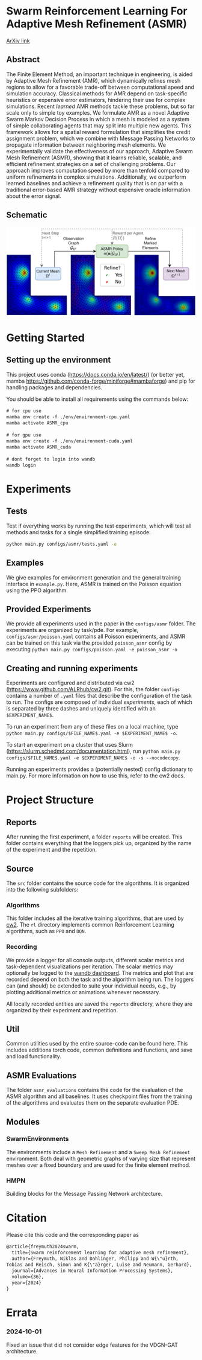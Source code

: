 # Swarm Reinforcement Learning For Adaptive Mesh Refinement (ASMR)

[ArXiv link](https://arxiv.org/abs/2304.00818)

## Abstract
The Finite Element Method, an important technique in engineering, is aided by Adaptive Mesh Refinement (AMR), which dynamically refines mesh regions to allow for a favorable trade-off between computational speed and simulation accuracy.
Classical methods for AMR depend on task-specific heuristics or expensive error estimators, hindering their use for complex simulations.
Recent _learned_ AMR methods tackle these problems, but so far scale only to simple toy examples. 
We formulate AMR as a novel Adaptive Swarm Markov Decision Process in which a mesh is modeled as a system of simple collaborating agents that may split into multiple new agents.
This framework allows for a spatial reward formulation that simplifies the credit assignment problem, which we combine with Message Passing Networks to propagate information between neighboring mesh elements.
We experimentally validate the effectiveness of our approach, Adaptive Swarm Mesh Refinement (ASMR), showing that it learns reliable, scalable, and efficient refinement strategies on a set of challenging problems.
Our approach improves computation speed by more than tenfold compared to uniform refinements in complex simulations. 
Additionally, we outperform learned baselines and achieve a refinement quality that is on par with a traditional error-based AMR strategy without expensive oracle information about the error signal. 

## Schematic
![Figure 1](Schematic.png)

# Getting Started

## Setting up the environment

This project uses conda (https://docs.conda.io/en/latest/) (or better yet, mamba https://github.com/conda-forge/miniforge#mambaforge) 
and pip for handling packages and dependencies.

You should be able to install all requirements using the commands below:

```
# for cpu use
mamba env create -f ./env/environment-cpu.yaml
mamba activate ASMR_cpu

# for gpu use
mamba env create -f ./env/environment-cuda.yaml
mamba activate ASMR_cuda

# dont forget to login into wandb
wandb login
```


# Experiments

## Tests
Test if everything works by running the test experiments, which will test all methods and tasks 
for a single simplified training episode:

```bash
python main.py configs/asmr/tests.yaml -o
```

## Examples
We give examples for environment generation and the general training interface in `example.py`. Here,
ASMR is trained on the Poisson equation using the PPO algorithm.

## Provided Experiments
We provide all experiments used in the paper in the `configs/asmr` folder. The experiments are organized by task/pde.
For example, `configs/asmr/poisson.yaml` contains all Poisson experiments, and ASMR can be trained on this task via the
provided `poisson_asmr` config by executing `python main.py configs/poisson.yaml -e poisson_asmr -o`

## Creating and running experiments

Experiments are configured and distributed via cw2 (https://www.github.com/ALRhub/cw2.git).
For this, the folder `configs` contains a number of `.yaml` files that describe the configuration of the task to run. 
The configs are composed of individual
_experiments_, each of which is separated by three dashes and uniquely identified with an `$EXPERIMENT_NAME$`.

To run an experiment from any of these files on a local machine, type
`python main.py configs/$FILE_NAME$.yaml -e $EXPERIMENT_NAME$ -o`.

To start an experiment on a cluster that uses Slurm
(https://slurm.schedmd.com/documentation.html), run
`python main.py configs/$FILE_NAME$.yaml -e $EXPERIMENT_NAME$ -o -s --nocodecopy`.

Running an experiments provides a (potentially nested) config dictionary to main.py.
For more information on how to use this, refer to the cw2 docs.

# Project Structure

## Reports

After running the first experiment, a folder `reports` will be created.
This folder contains everything that the loggers pick up, organized by the name of the experiment and the repetition.

## Source

The `src` folder contains the source code for the algorithms. It is organized into the following subfolders:

### Algorithms
This folder includes all the iterative training algorithms, that are used by [cw2](https://www.github.com/ALRhub/cw2).
The `rl` directory implements common Reinforcement Learning algorithms, such as `PPO` and `DQN`.

### Recording

We provide a logger for all console outputs, different scalar metrics and task-dependent visualizations per iteration.
The scalar metrics may optionally be logged to the [wandb dashboard](https://wandb.ai).
The metrics and plot that are recorded depend on both the task and the algorithm being run.
The loggers can (and should) be extended
to suite your individual needs, e.g., by plotting additional metrics or animations whenever necessary.

All locally recorded entities are saved the `reports` directory, where they are organized by their experiment and repetition.

## Util

Common utilities used by the entire source-code can be found here. 
This includes additions torch code, common definitions and functions, and save and load functionality.

## ASMR Evaluations

The folder `asmr_evaluations` contains the code for the evaluation of the ASMR algorithm and all baselines. It uses
checkpoint files from the training of the algorithms and evaluates them on the separate evaluation PDE.

## Modules

### SwarmEnvironments
The environments include a `Mesh Refinement` and a `Sweep Mesh Refinement` environment.
Both deal with geometric graphs of varying size that represent meshes over a fixed boundary 
and are used for the finite element method.

### HMPN
Building blocks for the Message Passing Network architecture.

# Citation
Please cite this code and the corresponding paper as
```
@article{freymuth2024swarm,
  title={Swarm reinforcement learning for adaptive mesh refinement},
  author={Freymuth, Niklas and Dahlinger, Philipp and W{\"u}rth, Tobias and Reisch, Simon and K{\"a}rger, Luise and Neumann, Gerhard},
  journal={Advances in Neural Information Processing Systems},
  volume={36},
  year={2024}
}
```

# Errata

### 2024-10-01

Fixed an issue that did not consider edge features for the VDGN-GAT architecture.
